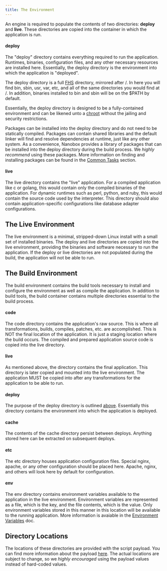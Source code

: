 ```yaml
---
title: The Environment
---
```


An engine is required to populate the contents of two directories: **deploy** and **live**. These directories are copied into the container in which the application is run.

#### deploy

The "deploy" directory contains everything required to run the application. Runtimes, binaries, configuration files, and any other necessary resources are installed here. Essentially, the deploy directory is the environment into which the application is "deployed".

The deploy directory is a full [FHS](http://www.pathname.com/fhs/) directory, mirrored after /. In here you will find bin, sbin, usr, var, etc, and all of the same directories you would find at /. In addition, binaries installed to bin and sbin will be on the $PATH by default.

Essentially, the deploy directory is designed to be a fully-contained environment and can be likened unto a [chroot](https://en.wikipedia.org/wiki/Chroot) without the jailing and security restrictions.

Packages can be installed into the deploy directory and do not need to be statically compiled. Packages can contain shared libraries and the default linker will find and resolve dependencies at runtime, just like any other system. As a convenience, Nanobox provides a library of packages that can be installed into the deploy directory during the build process. We *highly recommend* using these packages. More information on finding and installing packages can be found in the [Common Tasks](/engines/common-tasks/installing-binaries/) section.

#### live

The live directory contains the "live" application. For a compiled application like c or golang, this would contain only the compiled binaries of the application. For dynamic runtimes such as perl, python, and ruby, this would contain the source code used by the interpreter. This directory should also contain application-specific configurations like database adapter configurations.

## The Live Environment

The live environment is a minimal, stripped-down Linux install with a small set of installed binaries. The deploy and live directories are copied into the live environment, providing the binaries and software necessary to run the application. If the deploy or live directories are not populated during the build, the application will not be able to run.

## The Build Environment

The build environment contains the build tools necessary to install and configure the environment as well as compile the application. In addition to build tools, the build container contains multiple directories essential to the build process.

#### code

The code directory contains the application's raw source. This is where all transformations, builds, compiles, patches, etc. are accomplished. This is NOT the final location of the application. It is just a staging location where the build occurs. The compiled and prepared application source code is copied into the live directory.

#### live

As mentioned above, the directory contains the final application. This directory is later copied and mounted into the live environment. The application MUST be copied into after any transformations for the application to be able to run.

#### deploy

The purpose of the deploy directory is outlined [above](#deploy). Essentially this directory contains the environment into which the application is deployed.

#### cache

The contents of the cache directory persist between deploys. Anything stored here can be extracted on subsequent deploys.

#### etc

The etc directory houses application configuration files. Special nginx, apache, or any other configuration should be placed here. Apache, nginx, and others will look here by default for configuration.

#### env

The env directory contains environment variables available to the application in the live environment. Environment variables are represented as a file, which is the key, and the file contents, which is the value. Only environment variables stored in this manner in this location will be available to the running application. More information is avaiable in the [Environment Variables](/engines/common-tasks/environment-variables/) doc.

## Directory Locations

The locations of these directories are provided with the script payload. You can find more information about the payload [here](/engines/scripts#payload). The actual locations are subject to change, so we *highly encouraged* using the payload values instead of hard-coded values.
